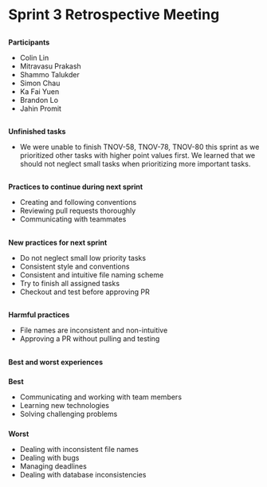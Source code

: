 # **Sprint 3 Retrospective Meeting**


## 
**Participants**



* Colin Lin
* Mitravasu Prakash
* Shammo Talukder
* Simon Chau
* Ka Fai Yuen
* Brandon Lo
* Jahin Promit

## 
**Unfinished tasks**

* We were unable to finish TNOV-58, TNOV-78, TNOV-80 this sprint as we prioritized other tasks with  higher point values first. We learned that we should not neglect small tasks when prioritizing more important tasks.

## 
**Practices to continue during next sprint**

* Creating and following conventions
* Reviewing pull requests thoroughly
* Communicating with teammates

## 
**New practices for next sprint**

* Do not neglect small low priority tasks
* Consistent style and conventions
* Consistent and intuitive file naming scheme 
* Try to finish all assigned tasks
* Checkout and test before approving PR

## 
**Harmful practices**

* File names are inconsistent and non-intuitive
* Approving a PR without pulling and testing

## 
**Best and worst experiences**


### 
**Best**

* Communicating and working with team members
* Learning new technologies
* Solving challenging problems

### 
**Worst**

* Dealing with inconsistent file names
* Dealing with bugs
* Managing deadlines 
* Dealing with database inconsistencies